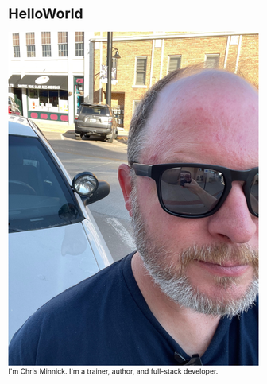# HelloWorld
![headshot](chris-and-car.jpg)
 I'm Chris Minnick. I'm a trainer, author, and full-stack developer.
